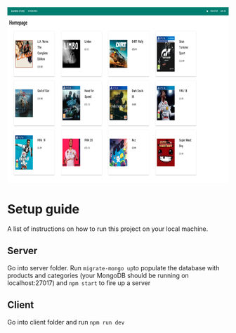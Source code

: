 <img src="cover.png" alt="drawing" height="400"/>

# Setup guide
A list of instructions on how to run this project on your local machine.
## Server
Go into server folder.
Run `migrate-mongo up`to populate the database with products and categories (your MongoDB should be running on localhost:27017) and `npm start` to fire up a server

## Client
Go into client folder and run `npm run dev`
